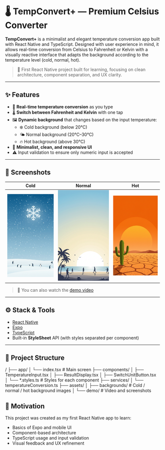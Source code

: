# 🌡️ TempConvert+ — Premium Celsius Converter

**TempConvert+** is a minimalist and elegant temperature conversion app built with React Native and TypeScript. Designed with user experience in mind, it allows real-time conversion from Celsius to Fahrenheit or Kelvin with a visually reactive interface that adapts the background according to the temperature level (cold, normal, hot).

> 🧪 First React Native project built for learning, focusing on clean architecture, component separation, and UX clarity.

---

## ✨ Features

- 🔁 **Real-time temperature conversion** as you type
- 🌡️ **Switch between Fahrenheit and Kelvin** with one tap
- 🖼️ **Dynamic background** that changes based on the input temperature:
  - ❄️ Cold background (below 20°C)
  - 🌤️ Normal background (20°C–30°C)
  - 🔥 Hot background (above 30°C)
- 🧼 **Minimalist, clean, and responsive UI**
- ⚠️ Input validation to ensure only numeric input is accepted

---

## 📱 Screenshots

| Cold                              | Normal                                | Hot                             |
| --------------------------------- | ------------------------------------- | ------------------------------- |
| ![cold](./assets/images/cold.png) | ![normal](./assets/images/normal.png) | ![hot](./assets/images/hot.png) |

> 🎥 You can also watch the [demo video](./assets/video/Screen_Recording_20250712_213923_Expo%20Go.mp4)

---

## ⚙️ Stack & Tools

- [React Native](https://reactnative.dev/)
- [Expo](https://expo.dev/)
- [TypeScript](https://www.typescriptlang.org/)
- Built-in **StyleSheet** API (with styles separated per component)

---

## 📂 Project Structure

/
├── app/
│ └── index.tsx # Main screen
├── components/
│ ├── TemperatureInput.tsx
│ ├── ResultDisplay.tsx
│ ├── SwitchUnitButton.tsx
│ └── \*.styles.ts # Styles for each component
├── services/
│ └── temperatureConversion.ts
├── assets/
│ ├── backgrounds/ # Cold / normal / hot background images
│ └── demo/ # Video and screenshots

## 🧠 Motivation

This project was created as my first React Native app to learn:

- Basics of Expo and mobile UI
- Component-based architecture
- TypeScript usage and input validation
- Visual feedback and UX refinement
